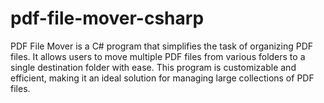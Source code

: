 # pdf-file-mover-csharp
PDF File Mover is a C# program that simplifies the task of organizing PDF files. It allows users to move multiple PDF files from various folders to a single destination folder with ease. This program is customizable and efficient, making it an ideal solution for managing large collections of PDF files.
